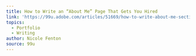 ```yaml
---
title: How to Write an “About Me” Page That Gets You Hired
link: 'https://99u.adobe.com/articles/51669/how-to-write-about-me-section'
topics:
  - Portfolio
  - Writing
author: Nicole Fenton
source: 99u
---
```


